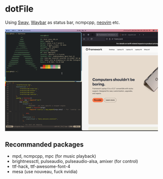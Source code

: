 # dotFile
Using [Sway](https://github.com/swaywm/sway), [Waybar](https://github.com/Alexays/Waybar) 
as status bar, ncmpcpp, [neovim](https://neovim.io/) etc.

![Sample Screenshot](https://raw.githubusercontent.com/Moelf/dotFiles/master/ScreenShot.png)

## Recommanded packages
* mpd, ncmpcpp, mpc (for music playback)
* brightnessctl, pulseaudio, pulseaudio-alsa, amixer (for control)
* ttf-hack, ttf-awesome-font-4
* mesa (use nouveau, fuck nvidia)
